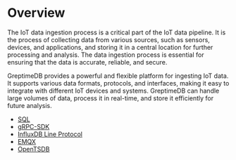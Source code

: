 # Overview

The IoT data ingestion process is a critical part of the IoT data pipeline. It is the process of collecting data from various sources, such as sensors, devices, and applications, and storing it in a central location for further processing and analysis. The data ingestion process is essential for ensuring that the data is accurate, reliable, and secure.

GreptimeDB provides a powerful and flexible platform for ingesting IoT data. It supports various data formats, protocols, and interfaces, making it easy to integrate with different IoT devices and systems. GreptimeDB can handle large volumes of data, process it in real-time, and store it efficiently for future analysis.

- [SQL](sql.md)
- [gRPC-SDK](./grpc-sdks/overview.md)
- [InfluxDB Line Protocol](influxdb-line-protocol.md)
- [EMQX](emqx.md)
- [OpenTSDB](opentsdb.md)


